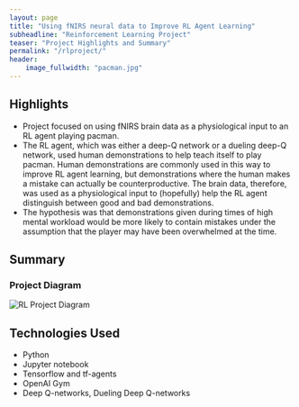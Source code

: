 ```yaml
---
layout: page
title: "Using fNIRS neural data to Improve RL Agent Learning"
subheadline: "Reinforcement Learning Project"
teaser: "Project Highlights and Summary"
permalink: "/rlproject/"
header:
    image_fullwidth: "pacman.jpg"
---
```


## Highlights
* Project focused on using fNIRS brain data as a physiological input to an RL agent playing pacman. 
* The RL agent, which was either a deep-Q network or a dueling deep-Q network, used human demonstrations to help teach itself to play pacman. Human demonstrations are commonly used in this way to improve RL agent learning, but demonstrations where the human makes a mistake can actually be counterproductive. The brain data, therefore, was used as a physiological input to (hopefully) help the RL agent distinguish between good and bad demonstrations. 
* The hypothesis was that demonstrations given during times of high mental workload would be more likely to contain mistakes under the assumption that the player may have been overwhelmed at the time. 

## Summary

### Project Diagram
![RL Project Diagram](https://github.com/ebuntel/ebuntel.github.io/blob/b6aaff26c17057d87b39f99c602fa0e321ff93da/assets/img/RLProjectDiagram.jpg)

## Technologies Used
* Python
* Jupyter notebook
* Tensorflow and tf-agents
* OpenAI Gym
* Deep Q-networks, Dueling Deep Q-networks

